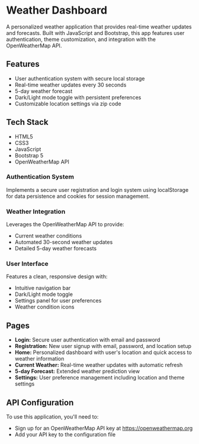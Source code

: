 # Weather Dashboard

A personalized weather application that provides real-time weather updates and forecasts. Built with JavaScript and Bootstrap, this app features user authentication, theme customization, and integration with the OpenWeatherMap API.

## Features

- User authentication system with secure local storage
- Real-time weather updates every 30 seconds
- 5-day weather forecast
- Dark/Light mode toggle with persistent preferences
- Customizable location settings via zip code

## Tech Stack

- HTML5
- CSS3
- JavaScript 
- Bootstrap 5
- OpenWeatherMap API

### Authentication System

Implements a secure user registration and login system using localStorage for data persistence and cookies for session management.

### Weather Integration

Leverages the OpenWeatherMap API to provide:

- Current weather conditions
- Automated 30-second weather updates
- Detailed 5-day weather forecasts

### User Interface

Features a clean, responsive design with:

- Intuitive navigation bar
- Dark/Light mode toggle
- Settings panel for user preferences
- Weather condition icons

## Pages

- **Login:** Secure user authentication with email and password
- **Registration:** New user signup with email, password, and location setup
- **Home:** Personalized dashboard with user's location and quick access to weather information
- **Current Weather:** Real-time weather updates with automatic refresh
- **5-day Forecast:** Extended weather prediction view
- **Settings:** User preference management including location and theme settings

## API Configuration

To use this application, you'll need to:

- Sign up for an OpenWeatherMap API key at https://openweathermap.org
- Add your API key to the configuration file
